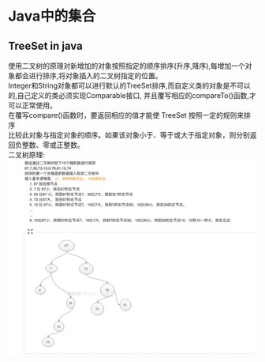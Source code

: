 # Java中的集合
TreeSet in java
------
使用二叉树的原理对新增加的对象按照指定的顺序排序(升序,降序),每增加一个对象都会进行排序,将对象插入的二叉树指定的位置。  
Integer和String对象都可以进行默认的TreeSet排序,而自定义类的对象是不可以的,自己定义的类必须实现Comparable接口,
并且覆写相应的compareTo()函数,才可以正常使用。  
在覆写compare()函数时，要返回相应的值才能使 TreeSet 按照一定的规则来排序  
比较此对象与指定对象的顺序。如果该对象小于、等于或大于指定对象，则分别返回负整数、零或正整数。  
二叉树原理:  
![image](https://github.com/Li2210/deignPatternStudy/blob/master/img/binarytree.png)
